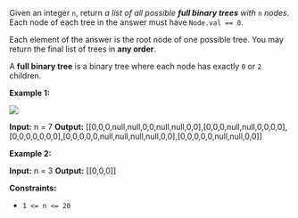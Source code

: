 
Given an integer  `n`, return  _a list of all possible  **full binary trees**  with_  `n`  _nodes_. Each node of each tree in the answer must have  `Node.val == 0`.

Each element of the answer is the root node of one possible tree. You may return the final list of trees in  **any order**.

A  **full binary tree**  is a binary tree where each node has exactly  `0`  or  `2`  children.

**Example 1:**

![](https://s3-lc-upload.s3.amazonaws.com/uploads/2018/08/22/fivetrees.png)

**Input:** n = 7
**Output:** [[0,0,0,null,null,0,0,null,null,0,0],[0,0,0,null,null,0,0,0,0],[0,0,0,0,0,0,0],[0,0,0,0,0,null,null,null,null,0,0],[0,0,0,0,0,null,null,0,0]]

**Example 2:**

**Input:** n = 3
**Output:** [[0,0,0]]

**Constraints:**

-   `1 <= n <= 20`